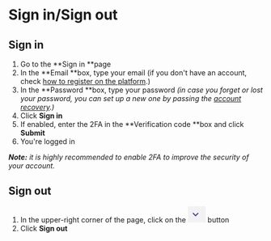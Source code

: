 
# Sign in/Sign out


## Sign in



1.  Go to the **Sign in **page
1.  In the **Email **box, type your email (if you don't have an account, check [how to register on the platform](./registration.md).)
1.  In the **Password **box, type your password _(in case you forget or lost your password, you can set up a new one by passing the [account recovery](recover-an-account.md).)_
1.  Click **Sign in**
1.  If enabled, enter the 2FA in the **Verification code **box and click **Submit**
1.  You're logged in

_**Note:** it is highly recommended to enable 2FA to improve the security of your account._


## Sign out



1.  In the upper-right corner of the page, click on the 
![alt_text](../images/sign-in/User-Guide0.png "image_tooltip")
button
1.  Click **Sign out**
